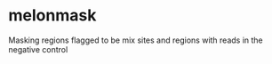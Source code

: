 # melonmask
 Masking regions flagged to be mix sites and regions with reads in the negative control
